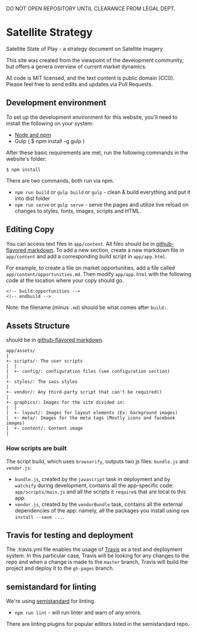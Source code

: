 DO NOT OPEN REPOSITORY UNTIL CLEARANCE FROM LEGAL DEPT.


# Satellite Strategy
Satellite State of Play - a strategy document on Satellite imagery

This site was created from the viewpoint of the development community, but offers a genera overview of current market dynamics.

All code is MIT licensed, and the text content is public domain (CC0). Please feel free to send edits and updates via Pull Requests.

## Development environment

To set up the development environment for this website, you'll need to install the following on your system:

- [Node and npm](http://nodejs.org/)
- Gulp ( $ npm install -g gulp )

After these basic requirements are met, run the following commands in the website's folder:

```
$ npm install
```

There are two commands, both run via npm.

- `npm run build` or `gulp build` or `gulp` - clean & build everything and put it into dist folder
- `npm run serve` or `gulp serve` - serve the pages and utilize live reload on changes to styles, fonts, images, scripts and HTML.

## Editing Copy

You can access text files in `app/content`. All files should be in [github-flavored markdown](https://help.github.com/articles/github-flavored-markdown/). To add a new section, create a new markdown file in `app/content` and add a corresponding build script in `app/app.html`.

For example, to create a file on market opportunities, add a file called `app/content/opportunities.md`. Then modify `app/app.html` with the following code at the location where your copy should go.

```(html)
<!-- build:opportunities -->
<!-- endbuild -->
```

Note: the filename (minus `.md`) should be what comes after `build:`.

## Assets Structure
should be in [github-flavored markdown](https://help.github.com/articles/github-flavored-markdown/).
```
app/assets/
|
+- scripts/: The user scripts
|  |
|  +- config/: configuration files (see configuration section)
|
+- styles/: The sass styles
|
+- vendor/: Any third-party script that can't be required()
|
+- graphics/: Images for the site divided in:
|  |
|  +- layout/: Images for layout elements (Ex: background images)
|  +- meta/: Images for the meta tags (Mostly icons and facebook images)
|  +- content/: Content image
|
```

### How scripts are built

The script build, which uses `browserify`, outputs two js files: `bundle.js` and
`vendor.js`:
 - `bundle.js`, created by the `javascript` task in deployment and by
   `watchify` during development, contains all the app-specific code:
   `app/scripts/main.js` and all the scripts it `require`s that are local to
   this app.
 - `vendor.js`, created by the `vendorBundle` task, contains all the external
   dependencies of the app: namely, all the packages you install using `npm
   install --save ...`.

## Travis for testing and deployment
The .travis.yml file enables the usage of [Travis](http://travis.org) as a test and deployment system. In this particular case, Travis will be looking for any changes to the repo and when a change is made to the `master` branch, Travis will build the project and deploy it to the `gh-pages` branch.

## semistandard for linting
We're using [semistandard](https://github.com/Flet/semistandard) for linting.

- `npm run lint` - will run linter and warn of any errors.

There are linting plugins for popular editors listed in the semistandard repo.
